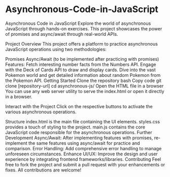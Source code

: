 # Asynchronous-Code-in-JavaScript
Asynchronous Code in JavaScript
Explore the world of asynchronous JavaScript through hands-on exercises. This project showcases the power of promises and async/await through real-world APIs.

Project Overview
This project offers a platform to practice asynchronous JavaScript operations using two methodologies:

Promises
Async/Await (to be implemented after practicing with promises)
Features:
Fetch interesting number facts from the Numbers API.
Engage with the Deck of Cards API to draw and display cards.
Dive into the vast Pokemon world and get detailed information about random Pokemon from the Pokemon API.
Getting Started
Clone the repository
bash
Copy code
git clone [repository-url]
cd asynchronous-js/
Open the HTML file in a browser
You can use any web server utility to serve the index.html or open it directly in a browser.

Interact with the Project
Click on the respective buttons to activate the various asynchronous operations.

Structure
index.html is the main file containing the UI elements.
styles.css provides a touch of styling to the project.
main.js contains the core JavaScript code responsible for the asynchronous operations.
Further Development
Async/Await: After implementing features with promises, re-implement the same features using async/await for practice and comparison.
Error Handling: Add comprehensive error handling to manage unforeseen circumstances.
Enhance UI/UX: Improve the design and user experience by integrating frontend frameworks/libraries.
Contributing
Feel free to fork the project and submit a pull request with your enhancements or fixes. All contributions are welcome!
